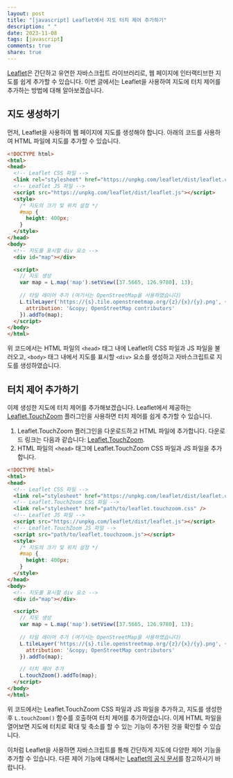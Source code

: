 ```yaml
---
layout: post
title: "[javascript] Leaflet에서 지도 터치 제어 추가하기"
description: " "
date: 2023-11-08
tags: [javascript]
comments: true
share: true
---
```


[Leaflet](https://leafletjs.com/)은 간단하고 유연한 자바스크립트 라이브러리로, 웹 페이지에 인터랙티브한 지도를 쉽게 추가할 수 있습니다. 이번 글에서는 Leaflet을 사용하여 지도에 터치 제어를 추가하는 방법에 대해 알아보겠습니다.

## 지도 생성하기

먼저, Leaflet을 사용하여 웹 페이지에 지도를 생성해야 합니다. 아래의 코드를 사용하여 HTML 파일에 지도를 추가할 수 있습니다.

```html
<!DOCTYPE html>
<html>
<head>
  <!-- Leaflet CSS 파일 -->
  <link rel="stylesheet" href="https://unpkg.com/leaflet/dist/leaflet.css" />
  <!-- Leaflet JS 파일 -->
  <script src="https://unpkg.com/leaflet/dist/leaflet.js"></script>
  <style>
    /* 지도의 크기 및 위치 설정 */
    #map {
      height: 400px;
    }
  </style>
</head>
<body>
  <!-- 지도를 표시할 div 요소 -->
  <div id="map"></div>

  <script>
    // 지도 생성
    var map = L.map('map').setView([37.5665, 126.9780], 13);
    
    // 타일 레이어 추가 (여기서는 OpenStreetMap을 사용하였습니다)
    L.tileLayer('https://{s}.tile.openstreetmap.org/{z}/{x}/{y}.png', {
      attribution: '&copy; OpenStreetMap contributors'
    }).addTo(map);
  </script>
</body>
</html>
```

위 코드에서는 HTML 파일의 `<head>` 태그 내에 Leaflet의 CSS 파일과 JS 파일을 불러오고, `<body>` 태그 내에서 지도를 표시할 `<div>` 요소를 생성하고 자바스크립트로 지도를 생성하였습니다.

## 터치 제어 추가하기

이제 생성한 지도에 터치 제어를 추가해보겠습니다. Leaflet에서 제공하는 [Leaflet.TouchZoom](https://github.com/Leaflet/Leaflet.TouchZoom) 플러그인을 사용하면 터치 제어를 쉽게 추가할 수 있습니다.

1. Leaflet.TouchZoom 플러그인을 다운로드하고 HTML 파일에 추가합니다. 다운로드 링크는 다음과 같습니다: [Leaflet.TouchZoom](https://github.com/Leaflet/Leaflet.TouchZoom/releases).
2. HTML 파일의 `<head>` 태그에 Leaflet.TouchZoom CSS 파일과 JS 파일을 추가합니다.

```html
<!DOCTYPE html>
<html>
<head>
  <!-- Leaflet CSS 파일 -->
  <link rel="stylesheet" href="https://unpkg.com/leaflet/dist/leaflet.css" />
  <!-- Leaflet.TouchZoom CSS 파일 -->
  <link rel="stylesheet" href="path/to/leaflet.touchzoom.css" />
  <!-- Leaflet JS 파일 -->
  <script src="https://unpkg.com/leaflet/dist/leaflet.js"></script>
  <!-- Leaflet.TouchZoom JS 파일 -->
  <script src="path/to/leaflet.touchzoom.js"></script>
  <style>
    /* 지도의 크기 및 위치 설정 */
    #map {
      height: 400px;
    }
  </style>
</head>
<body>
  <!-- 지도를 표시할 div 요소 -->
  <div id="map"></div>

  <script>
    // 지도 생성
    var map = L.map('map').setView([37.5665, 126.9780], 13);
    
    // 타일 레이어 추가 (여기서는 OpenStreetMap을 사용하였습니다)
    L.tileLayer('https://{s}.tile.openstreetmap.org/{z}/{x}/{y}.png', {
      attribution: '&copy; OpenStreetMap contributors'
    }).addTo(map);

    // 터치 제어 추가
    L.touchZoom().addTo(map);
  </script>
</body>
</html>
```

위 코드에서는 Leaflet.TouchZoom CSS 파일과 JS 파일을 추가하고, 지도를 생성한 후 `L.touchZoom()` 함수를 호출하여 터치 제어를 추가하였습니다. 이제 HTML 파일을 열어보면 지도에 터치로 확대 및 축소를 할 수 있는 기능이 추가된 것을 확인할 수 있습니다.

이처럼 Leaflet을 사용하면 자바스크립트를 통해 간단하게 지도에 다양한 제어 기능을 추가할 수 있습니다. 다른 제어 기능에 대해서는 [Leaflet의 공식 문서](https://leafletjs.com/reference-1.7.1.html)를 참고하시기 바랍니다.
